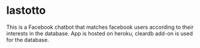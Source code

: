 # lastotto

This is a Facebook chatbot that matches facebook users according to their interests in the database.
App is hosted on heroku, cleardb add-on is used for the database.
